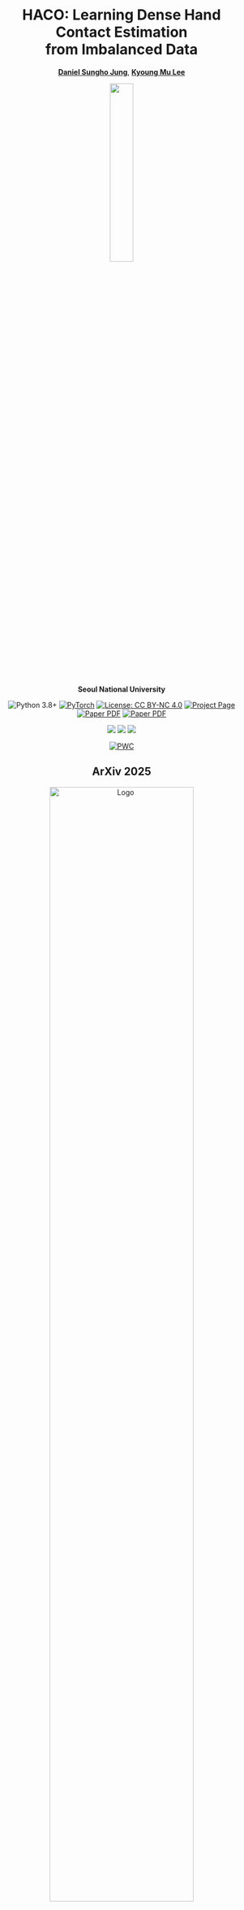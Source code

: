 <div align="center">

# HACO: Learning Dense Hand Contact Estimation <br> from Imbalanced Data

<b>[Daniel Sungho Jung](https://dqj5182.github.io/)</b>, <b>[Kyoung Mu Lee](https://cv.snu.ac.kr/index.php/~kmlee/)</b> 

<img src="asset/logo_cvlab.png" width="30%">

<b>Seoul National University</b>

<a>![Python 3.8+](https://img.shields.io/badge/Python-3.8%2B-brightgreen.svg)</a>
<a href="https://pytorch.org/get-started/locally/"><img alt="PyTorch" src="https://img.shields.io/badge/PyTorch-ee4c2c?logo=pytorch&logoColor=white"></a>
[![License: CC BY-NC 4.0](https://img.shields.io/badge/License-CC%20BY--NC%204.0-lightgrey.svg)](https://creativecommons.org/licenses/by-nc/4.0/)
<a href='https://haco-release.github.io/'><img src='https://img.shields.io/badge/Project_Page-HACO-green' alt='Project Page'></a>
<a href="https://arxiv.org/pdf/2505.11152"><img src='https://img.shields.io/badge/Paper-HACO-blue' alt='Paper PDF'></a>
<a href="https://arxiv.org/abs/2505.11152"><img src='https://img.shields.io/badge/arXiv-HACO-red' alt='Paper PDF'></a>

<a href="https://huggingface.co/datasets/dqj5182/haco-checkpoints"><img src="https://img.shields.io/badge/%F0%9F%A4%97%20Model_Card-Huggingface-orange"></a> <a href="https://huggingface.co/spaces/dqj5182/HACO"><img src="https://img.shields.io/badge/%F0%9F%A4%97%20Gradio%20Demo-Huggingface-orange"></a> <a href="https://huggingface.co/papers/2505.11152"><img src="https://img.shields.io/badge/%F0%9F%A4%97%20Paper-Huggingface-orange"></a>

[![PWC](https://img.shields.io/endpoint.svg?url=https://paperswithcode.com/badge/2505-11152/dense-contact-estimation-on-mow)](https://paperswithcode.com/sota/dense-contact-estimation-on-mow?p=2505-11152)



<h2>ArXiv 2025</h2>

<img src="./asset/teaser.png" alt="Logo" width="75%">

</div>

_**HACO** is a framework for **dense hand contact estimation** that addresses **class and spatial imbalance issues** in training on large-scale datasets. Based on **14 datasets** that span **hand-object**, **hand-hand**, **hand-scene**, and **hand-body interaction**, we build a powerful model that learns dense hand contact in diverse scenarios._



## Installation
* We recommend you to use an [Anaconda](https://www.anaconda.com/) virtual environment. Install PyTorch >=1.11.0 and Python >= 3.8.0. Our latest HACO model is tested on Python 3.8.20, PyTorch 1.11.0, CUDA 11.3.
* Setup the environment.
``` 
# Initialize conda environment
conda create -n haco python=3.8 -y
conda activate haco

# Install PyTorch
conda install pytorch==1.11.0 torchvision==0.12.0 torchaudio==0.11.0 cudatoolkit=11.3 -c pytorch

# Install all remaining packages
pip install -r requirements.txt
```


## Data
You need to follow our directory structure of the `data`.
* For quick demo: See [`docs/data_demo.md`](docs/data_demo.md).
* For evaluation: See [`docs/data_eval.md`](docs/data_eval.md).
* For training: See [`docs/data_train.md`](docs/data_train.md).

Then, download the official checkpoints and place them in the `release_checkpoint` from [HuggingFace](https://huggingface.co/datasets/dqj5182/haco-checkpoints/tree/main) by running (if not working, try [OneDrive](https://1drv.ms/u/c/bf7e2a9a100f1dba/Ef18aU5ItbFDgW1sSv3P0l0BGTzN6PlsCnm0q5ecpTWIfQ?e=Y40qsN)):
```
bash scripts/download_haco_checkpoints.sh
```


## Quick demo (Image)
To run HACO on demo images using the [Mediapipe](https://ai.google.dev/edge/mediapipe/solutions/guide) hand detector, please run:
```
python demo.py --backbone {BACKBONE_TYPE} --checkpoint {CKPT_PATH} --input_path {INPUT_PATH}
```

For example,
```
# ViT-H (Default, HaMeR initialized) backbone
python demo.py --backbone hamer --checkpoint release_checkpoint/haco_final_hamer_checkpoint.ckpt --input_path asset/example_images

# ViT-B (ImageNet initialized) backbone
python demo.py --backbone vit-b-16 --checkpoint release_checkpoint/haco_final_vit_b_checkpoint.ckpt --input_path asset/example_images
```

> Note: The demo includes post-processing to reduce noise in small or sparse contact areas.

## Quick demo (Video)
Before the video demo, please download example videos from [HuggingFace](https://huggingface.co/datasets/dqj5182/haco-data/blob/main/demo/asset/example_videos.zip) and save at `asset/example_videos` by running (if not working, try [OneDrive](https://1drv.ms/u/c/bf7e2a9a100f1dba/ERsk_D-EubxBi1Usu2bW2hABwy9nxzRxAHutXDxmv85TLw?e=rIjOI7)):
```
bash scripts/download_demo_example_videos.sh
```

To run HACO on demo videos using the [Mediapipe](https://ai.google.dev/edge/mediapipe/solutions/guide) hand detector, please run:
```
python demo_video.py --backbone {BACKBONE_TYPE} --checkpoint {CKPT_PATH} --input_path {INPUT_PATH}
```

For example,
```
# ViT-H (Default, HaMeR initialized) backbone
python demo_video.py --backbone hamer --checkpoint release_checkpoint/haco_final_hamer_checkpoint.ckpt --input_path asset/example_videos

# ViT-B (ImageNet initialized) backbone
python demo_video.py --backbone vit-b-16 --checkpoint release_checkpoint/haco_final_vit_b_checkpoint.ckpt --input_path asset/example_videos
```

> Note: The demo includes post-processing for both spatial smoothing of small contact areas and temporal smoothing across frames to ensure stable contact predictions and hand detections.




## Running HACO
### Train
To train HACO, please run:
```
python train.py --backbone {BACKBONE_TYPE}
```

For example,
```
# ViT-H (Default, HaMeR initialized) backbone
python train.py --backbone hamer

# ViT-B (ImageNet initialized) backbone
python train.py --backbone vit-b-16
```

### Test
To evaluate HACO on [MOW](https://github.com/ZheC/MOW) dataset, please run:
```
python test.py --backbone {BACKBONE_TYPE} --checkpoint {CKPT_PATH}
```

For example,
```
# ViT-H (Default, HaMeR initialized) backbone
python test.py --backbone hamer --checkpoint release_checkpoint/haco_final_hamer_checkpoint.ckpt

# ViT-L (ImageNet initialized) backbone
python test.py --backbone vit-l-16 --checkpoint release_checkpoint/haco_final_vit_l_checkpoint.ckpt

# ViT-B (ImageNet initialized) backbone
python test.py --backbone vit-b-16 --checkpoint release_checkpoint/haco_final_vit_b_checkpoint.ckpt

# ViT-S (ImageNet initialized) backbone
python test.py --backbone vit-s-16 --checkpoint release_checkpoint/haco_final_vit_s_checkpoint.ckpt

# FPN (HandOccNet initialized) backbone
python test.py --backbone handoccnet --checkpoint release_checkpoint/haco_final_handoccnet_checkpoint.ckpt

# HRNet-W48 (ImageNet initialized) backbone
python test.py --backbone hrnet-w48 --checkpoint release_checkpoint/haco_final_hrnet_w48_checkpoint.ckpt

# HRNet-W32 (ImageNet initialized) backbone
python test.py --backbone hrnet-w32 --checkpoint release_checkpoint/haco_final_hrnet_w32_checkpoint.ckpt

# ResNet-152 (ImageNet initialized) backbone
python test.py --backbone resnet-152 --checkpoint release_checkpoint/haco_final_resnet_152_checkpoint.ckpt

# ResNet-101 (ImageNet initialized) backbone
python test.py --backbone resnet-101 --checkpoint release_checkpoint/haco_final_resnet_101_checkpoint.ckpt

# ResNet-50 (ImageNet initialized) backbone
python test.py --backbone resnet-50 --checkpoint release_checkpoint/haco_final_resnet_50_checkpoint.ckpt

# ResNet-34 (ImageNet initialized) backbone
python test.py --backbone resnet-34 --checkpoint release_checkpoint/haco_final_resnet_34_checkpoint.ckpt

# ResNet-18 (ImageNet initialized) backbone
python test.py --backbone resnet-18 --checkpoint release_checkpoint/haco_final_resnet_18_checkpoint.ckpt
```



## Technical Q&A
* `ImportError: cannot import name 'bool' from 'numpy'`: Please just comment out the line `from numpy import bool, int, float, complex, object, unicode, str, nan, inf`.
* `np.int was a deprecated alias for the builtin int. To avoid this error in existing code, use int by itself. Doing this will not modify any behavior and is safe. When replacing np.int, you may wish to use e.g. np.int64 or np.int32 to specify the precision. If you wish to review your current use, check the release note link for additional information`: Please refer to [here](https://github.com/scikit-optimize/scikit-optimize/issues/1171).


## Acknowledgement
We thank:
* [DECO](https://openaccess.thecvf.com/content/ICCV2023/papers/Tripathi_DECO_Dense_Estimation_of_3D_Human-Scene_Contact_In_The_Wild_ICCV_2023_paper.pdf) for human-scene contact estimation.
* [CB Loss](https://openaccess.thecvf.com/content_CVPR_2019/papers/Cui_Class-Balanced_Loss_Based_on_Effective_Number_of_Samples_CVPR_2019_paper.pdf) for inspiration on VCB Loss.
* [HaMeR](https://openaccess.thecvf.com/content/CVPR2024/papers/Pavlakos_Reconstructing_Hands_in_3D_with_Transformers_CVPR_2024_paper.pdf) for Transformer-based regression architecture.



## Reference
```  
@article{jung2025haco,    
title = {Learning Dense Hand Contact Estimation from Imbalanced Data},
author = {Jung, Daniel Sungho and Lee, Kyoung Mu},
journal = {arXiv preprint arXiv:2505.11152},  
year = {2025}  
}  
```